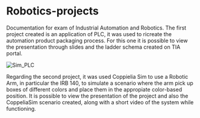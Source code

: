 # Robotics-projects

Documentation for exam of Industrial Automation and Robotics.
The first project created is an application of PLC, it was used to ricreate the automation product packaging process.
For this one it is possible to view the presentation through slides and the ladder schema created on TIA portal.

![Sim_PLC](https://github.com/Immaioz/IAAR/assets/49716352/0bab9d0c-8b50-4ec6-b441-39e09d50d46f)

Regarding the second project, it was used Coppielia Sim to use a Robotic Arm, in particular the IRB 140, to simulate a scenario where the arm pick up
boxes of different colors and place them in the appropiate color-based position.
It is possible to view the presentation of the project and also the CoppeliaSim scenario created, along with a short video of the system while functioning.





